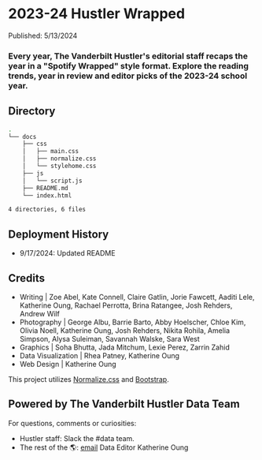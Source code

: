 # 2023-24 Hustler Wrapped
Published: 5/13/2024 <br>
### Every year, The Vanderbilt Hustler's editorial staff recaps the year in a "Spotify Wrapped" style format. Explore the reading trends, year in review and editor picks of the 2023-24 school year.

## Directory
```bash
.
└── docs
    ├── css
    │   ├── main.css
    │   ├── normalize.css
    │   └── stylehome.css
    ├── js
    │   └── script.js
    ├── README.md
    └── index.html

4 directories, 6 files


```

## Deployment History
- 9/17/2024: Updated README

## Credits
- Writing | Zoe Abel, Kate Connell, Claire Gatlin, Jorie Fawcett, Aaditi Lele, Katherine Oung, Rachael Perrotta, Brina Ratangee, Josh Rehders, Andrew Wilf
- Photography | George Albu, Barrie Barto, Abby Hoelscher, Chloe Kim, Olivia Noell, Katherine Oung, Josh Rehders, Nikita Rohila, Amelia Simpson, Alysa Suleiman, Savannah Walske, Sara West
- Graphics | Soha Bhutta, Jada Mitchum, Lexie Perez, Zarrin Zahid
- Data Visualization | Rhea Patney, Katherine Oung
- Web Design | Katherine Oung

This project utilizes [Normalize.css](https://necolas.github.io/normalize.css/) and [Bootstrap](https://getbootstrap.com/).

## Powered by The Vanderbilt Hustler Data Team
For questions, comments or curiosities: 
- Hustler staff: Slack the #data team. 
- The rest of the 🌎: [email](mailto:katherine.oung@vanderbilt.edu) Data Editor Katherine Oung
